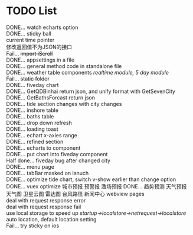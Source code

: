 ﻿# TODO List
DONE... watch echarts option  
DONE... sticky ball  
current time pointer  
修改返回值不为JSON的接口  
Fail... ~~import iScroll~~  
DONE... appsettings in a file  
DONE... general method code in standalone file  
DONE... weather table components *realtime module, 5 day module*  
Fail... ~~static folder~~  
DONE... fiveday chart    
DONE... GetQDBinhai return json, and unify format with GetSevenCity  
DONE... GetBathsForcast return json  
DONE... tide section changes with city changes  
DONE... inshore table  
DONE... baths table  
DONE... drop down refresh  
DONE... loading toast  
DONE... echart x-axies range  
DONE... refined section  
DONE... echarts to component  
DONE... put chart into fiveday component  
Half done... fiveday bug after changed city  
DONE... menu page  
DONE... tabBar masked on lanuch  
DONE... optimize tide chart, switch v-show earlier than change option  
DONE... vuex optimize
城市预报
预警报
渔场预报
DONE... 趋势预测
天气预报
天气图
卫星云图
雷达图
台风路径
新闻中心
webview pages  
deal with request response error  
deal with request response fail  
use local storage to speed up *startup->localstore->netrequest->localstore*  
auto location, default location setting  
Fail... try sticky on ios  
